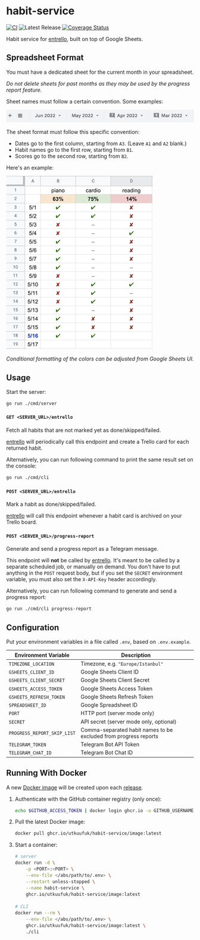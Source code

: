 # habit-service
[![CI](https://github.com/utkuufuk/habit-service/actions/workflows/ci.yml/badge.svg)](https://github.com/utkuufuk/habit-service/actions/workflows/ci.yml)
![Latest Release](https://img.shields.io/github/release/utkuufuk/habit-service.svg)
[![Coverage Status](https://coveralls.io/repos/github/utkuufuk/habit-service/badge.svg)](https://coveralls.io/github/utkuufuk/habit-service)

Habit service for [entrello](https://github.com/utkuufuk/entrello), built on top of Google Sheets.

## Spreadsheet Format
You must have a dedicated sheet for the current month in your spreadsheet.

_Do not delete sheets for past months as they may be used by the progress report feature._

Sheet names must follow a certain convention. Some examples:

![Example Sheet Names](./example1.png)

The sheet format must follow this specific convention:
- Dates go to the first column, starting from `A3`. (Leave `A1` and `A2` blank.)
- Habit names go to the first row, starting from `B1`.
- Scores go to the second row, starting from `B2`.

Here's an example:

![Example Sheet](./example2.png)

_Conditional formatting of the colors can be adjusted from Google Sheets UI._

## Usage
Start the server:
```sh
go run ./cmd/server
```

#### `GET <SERVER_URL>/entrello`
Fetch all habits that are not marked yet as done/skipped/failed.

[entrello](https://github.com/utkuufuk/entrello) will periodically call this endpoint and create a Trello card for each returned habit.

Alternatively, you can run following command to print the same result set on the console:
```sh
go run ./cmd/cli
```

#### `POST <SERVER_URL>/entrello`
Mark a habit as done/skipped/failed.

[entrello](https://github.com/utkuufuk/entrello) will call this endpoint whenever a habit card is archived on your Trello board.

#### `POST <SERVER_URL>/progress-report`
Generate and send a progress report as a Telegram message.

This endpoint will **not** be called by [entrello](https://github.com/utkuufuk/entrello). It's meant to be called by a separate scheduled job, or manually on demand. You don't have to put anything in the `POST` request body, but if you set the `SECRET` environment variable, you must also set the `X-API-Key` header accordingly.

Alternatively, you can run following command to generate and send a progress report:
```sh
go run ./cmd/cli progress-report
```

## Configuration
Put your environment variables in a file called `.env`, based on `.env.example`.

| Environment Variable | Description |
|-|-|
| `TIMEZONE_LOCATION`           | Timezone, e.g. `"Europe/Istanbul"` |
| `GSHEETS_CLIENT_ID`           | Google Sheets Client ID |
| `GSHEETS_CLIENT_SECRET`       | Google Sheets Client Secret |
| `GSHEETS_ACCESS_TOKEN`        | Google Sheets Access Token |
| `GSHEETS_REFRESH_TOKEN`       | Google Sheets Refresh Token |
| `SPREADSHEET_ID`              | Google Spreadsheet ID |
| `PORT`                        | HTTP port (server mode only) |
| `SECRET`                      | API secret (server mode only, optional) |
| `PROGRESS_REPORT_SKIP_LIST`   | Comma-separated habit names to be excluded from progress reports |
| `TELEGRAM_TOKEN`              | Telegram Bot API Token |
| `TELEGRAM_CHAT_ID`            | Telegram Bot Chat ID |

## Running With Docker
A new [Docker image](https://github.com/utkuufuk?tab=packages&repo_name=habit-service) will be created upon each [release](https://github.com/utkuufuk/habit-service/releases).

1. Authenticate with the GitHub container registry (only once):
    ```sh
    echo $GITHUB_ACCESS_TOKEN | docker login ghcr.io -u GITHUB_USERNAME --password-stdin
    ```

2. Pull the latest Docker image:
    ```sh
    docker pull ghcr.io/utkuufuk/habit-service/image:latest
    ```

3. Start a container:
    ```sh
    # server
    docker run -d \
        -p <PORT>:<PORT> \
        --env-file </abs/path/to/.env> \
        --restart unless-stopped \
        --name habit-service \
        ghcr.io/utkuufuk/habit-service/image:latest

    # CLI
    docker run --rm \
        --env-file </abs/path/to/.env> \
        ghcr.io/utkuufuk/habit-service/image:latest \
        ./cli
    ```
